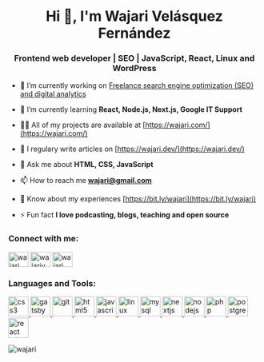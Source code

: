<h1 align="center">Hi 👋, I'm Wajari Velásquez Fernández</h1>
<h3 align="center">Frontend web developer | SEO | JavaScript, React, Linux and WordPress</h3>

- 🔭 I’m currently working on [Freelance search engine optimization (SEO) and digital analytics](https://ku-seo.com/)

- 🌱 I’m currently learning **React, Node.js, Next.js, Google IT Support**

- 👨‍💻 All of my projects are available at [https://wajari.com/](https://wajari.com/)

- 📝 I regulary write articles on [https://wajari.dev/](https://wajari.dev/)

- 💬 Ask me about **HTML, CSS, JavaScript**

- 📫 How to reach me **wajari@gmail.com**

- 📄 Know about my experiences [https://bit.ly/wajari](https://bit.ly/wajari)

- ⚡ Fun fact **I love podcasting, blogs, teaching and open source**

<h3 align="left">Connect with me:</h3>
<p align="left">
<a href="https://dev.to/wajari" target="blank"><img align="center" src="https://cdn.jsdelivr.net/npm/simple-icons@3.0.1/icons/dev-dot-to.svg" alt="wajari" height="30" width="40" /></a>
<a href="https://twitter.com/wajariv" target="blank"><img align="center" src="https://cdn.jsdelivr.net/npm/simple-icons@3.0.1/icons/twitter.svg" alt="wajariv" height="30" width="40" /></a>
<a href="https://linkedin.com/in/wajari" target="blank"><img align="center" src="https://cdn.jsdelivr.net/npm/simple-icons@3.0.1/icons/linkedin.svg" alt="wajari" height="30" width="40" /></a>
</p>

<h3 align="left">Languages and Tools:</h3>
<p align="left"> <a href="https://www.w3schools.com/css/" target="_blank"> <img src="https://devicons.github.io/devicon/devicon.git/icons/css3/css3-original-wordmark.svg" alt="css3" width="40" height="40"/> </a> <a href="https://www.gatsbyjs.com/" target="_blank"> <img src="https://www.vectorlogo.zone/logos/gatsbyjs/gatsbyjs-icon.svg" alt="gatsby" width="40" height="40"/> </a> <a href="https://git-scm.com/" target="_blank"> <img src="https://www.vectorlogo.zone/logos/git-scm/git-scm-icon.svg" alt="git" width="40" height="40"/> </a> <a href="https://www.w3.org/html/" target="_blank"> <img src="https://devicons.github.io/devicon/devicon.git/icons/html5/html5-original-wordmark.svg" alt="html5" width="40" height="40"/> </a> <a href="https://developer.mozilla.org/en-US/docs/Web/JavaScript" target="_blank"> <img src="https://devicons.github.io/devicon/devicon.git/icons/javascript/javascript-original.svg" alt="javascript" width="40" height="40"/> </a> <a href="https://www.linux.org/" target="_blank"> <img src="https://devicons.github.io/devicon/devicon.git/icons/linux/linux-original.svg" alt="linux" width="40" height="40"/> </a> <a href="https://www.mysql.com/" target="_blank"> <img src="https://devicons.github.io/devicon/devicon.git/icons/mysql/mysql-original-wordmark.svg" alt="mysql" width="40" height="40"/> </a> <a href="https://nextjs.org/" target="_blank"> <img src="https://cdn.worldvectorlogo.com/logos/nextjs-3.svg" alt="nextjs" width="40" height="40"/> </a> <a href="https://nodejs.org" target="_blank"> <img src="https://devicons.github.io/devicon/devicon.git/icons/nodejs/nodejs-original-wordmark.svg" alt="nodejs" width="40" height="40"/> </a> <a href="https://www.php.net" target="_blank"> <img src="https://devicons.github.io/devicon/devicon.git/icons/php/php-original.svg" alt="php" width="40" height="40"/> </a> <a href="https://www.postgresql.org" target="_blank"> <img src="https://devicons.github.io/devicon/devicon.git/icons/postgresql/postgresql-original-wordmark.svg" alt="postgresql" width="40" height="40"/> </a> <a href="https://reactjs.org/" target="_blank"> <img src="https://devicons.github.io/devicon/devicon.git/icons/react/react-original-wordmark.svg" alt="react" width="40" height="40"/> </a> </p>

<p><img align="center" src="https://github-readme-stats.vercel.app/api/top-langs?username=wajari&show_icons=true&locale=en&layout=compact" alt="wajari" /></p>
